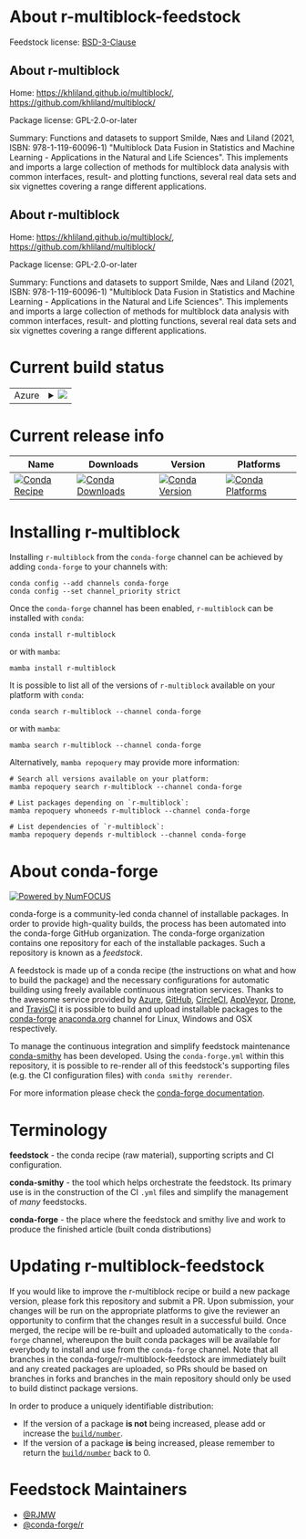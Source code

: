 About r-multiblock-feedstock
============================

Feedstock license: [BSD-3-Clause](https://github.com/conda-forge/r-multiblock-feedstock/blob/main/LICENSE.txt)


About r-multiblock
------------------

Home: https://khliland.github.io/multiblock/, https://github.com/khliland/multiblock/

Package license: GPL-2.0-or-later

Summary: Functions and datasets to support Smilde, Næs and Liland (2021, ISBN: 978-1-119-60096-1) "Multiblock Data Fusion in Statistics and Machine Learning - Applications in the Natural and Life Sciences". This implements and imports a large collection of methods for multiblock data analysis with common interfaces, result- and plotting functions, several real data sets and six vignettes covering a range different applications.

About r-multiblock
------------------

Home: https://khliland.github.io/multiblock/, https://github.com/khliland/multiblock/

Package license: GPL-2.0-or-later

Summary: Functions and datasets to support Smilde, Næs and Liland (2021, ISBN: 978-1-119-60096-1) "Multiblock Data Fusion in Statistics and Machine Learning - Applications in the Natural and Life Sciences". This implements and imports a large collection of methods for multiblock data analysis with common interfaces, result- and plotting functions, several real data sets and six vignettes covering a range different applications.

Current build status
====================


<table>
    
  <tr>
    <td>Azure</td>
    <td>
      <details>
        <summary>
          <a href="https://dev.azure.com/conda-forge/feedstock-builds/_build/latest?definitionId=19999&branchName=main">
            <img src="https://dev.azure.com/conda-forge/feedstock-builds/_apis/build/status/r-multiblock-feedstock?branchName=main">
          </a>
        </summary>
        <table>
          <thead><tr><th>Variant</th><th>Status</th></tr></thead>
          <tbody><tr>
              <td>linux_64</td>
              <td>
                <a href="https://dev.azure.com/conda-forge/feedstock-builds/_build/latest?definitionId=19999&branchName=main">
                  <img src="https://dev.azure.com/conda-forge/feedstock-builds/_apis/build/status/r-multiblock-feedstock?branchName=main&jobName=linux&configuration=linux%20linux_64_" alt="variant">
                </a>
              </td>
            </tr><tr>
              <td>osx_64</td>
              <td>
                <a href="https://dev.azure.com/conda-forge/feedstock-builds/_build/latest?definitionId=19999&branchName=main">
                  <img src="https://dev.azure.com/conda-forge/feedstock-builds/_apis/build/status/r-multiblock-feedstock?branchName=main&jobName=osx&configuration=osx%20osx_64_" alt="variant">
                </a>
              </td>
            </tr>
          </tbody>
        </table>
      </details>
    </td>
  </tr>
</table>

Current release info
====================

| Name | Downloads | Version | Platforms |
| --- | --- | --- | --- |
| [![Conda Recipe](https://img.shields.io/badge/recipe-r--multiblock-green.svg)](https://anaconda.org/conda-forge/r-multiblock) | [![Conda Downloads](https://img.shields.io/conda/dn/conda-forge/r-multiblock.svg)](https://anaconda.org/conda-forge/r-multiblock) | [![Conda Version](https://img.shields.io/conda/vn/conda-forge/r-multiblock.svg)](https://anaconda.org/conda-forge/r-multiblock) | [![Conda Platforms](https://img.shields.io/conda/pn/conda-forge/r-multiblock.svg)](https://anaconda.org/conda-forge/r-multiblock) |

Installing r-multiblock
=======================

Installing `r-multiblock` from the `conda-forge` channel can be achieved by adding `conda-forge` to your channels with:

```
conda config --add channels conda-forge
conda config --set channel_priority strict
```

Once the `conda-forge` channel has been enabled, `r-multiblock` can be installed with `conda`:

```
conda install r-multiblock
```

or with `mamba`:

```
mamba install r-multiblock
```

It is possible to list all of the versions of `r-multiblock` available on your platform with `conda`:

```
conda search r-multiblock --channel conda-forge
```

or with `mamba`:

```
mamba search r-multiblock --channel conda-forge
```

Alternatively, `mamba repoquery` may provide more information:

```
# Search all versions available on your platform:
mamba repoquery search r-multiblock --channel conda-forge

# List packages depending on `r-multiblock`:
mamba repoquery whoneeds r-multiblock --channel conda-forge

# List dependencies of `r-multiblock`:
mamba repoquery depends r-multiblock --channel conda-forge
```


About conda-forge
=================

[![Powered by
NumFOCUS](https://img.shields.io/badge/powered%20by-NumFOCUS-orange.svg?style=flat&colorA=E1523D&colorB=007D8A)](https://numfocus.org)

conda-forge is a community-led conda channel of installable packages.
In order to provide high-quality builds, the process has been automated into the
conda-forge GitHub organization. The conda-forge organization contains one repository
for each of the installable packages. Such a repository is known as a *feedstock*.

A feedstock is made up of a conda recipe (the instructions on what and how to build
the package) and the necessary configurations for automatic building using freely
available continuous integration services. Thanks to the awesome service provided by
[Azure](https://azure.microsoft.com/en-us/services/devops/), [GitHub](https://github.com/),
[CircleCI](https://circleci.com/), [AppVeyor](https://www.appveyor.com/),
[Drone](https://cloud.drone.io/welcome), and [TravisCI](https://travis-ci.com/)
it is possible to build and upload installable packages to the
[conda-forge](https://anaconda.org/conda-forge) [anaconda.org](https://anaconda.org/)
channel for Linux, Windows and OSX respectively.

To manage the continuous integration and simplify feedstock maintenance
[conda-smithy](https://github.com/conda-forge/conda-smithy) has been developed.
Using the ``conda-forge.yml`` within this repository, it is possible to re-render all of
this feedstock's supporting files (e.g. the CI configuration files) with ``conda smithy rerender``.

For more information please check the [conda-forge documentation](https://conda-forge.org/docs/).

Terminology
===========

**feedstock** - the conda recipe (raw material), supporting scripts and CI configuration.

**conda-smithy** - the tool which helps orchestrate the feedstock.
                   Its primary use is in the construction of the CI ``.yml`` files
                   and simplify the management of *many* feedstocks.

**conda-forge** - the place where the feedstock and smithy live and work to
                  produce the finished article (built conda distributions)


Updating r-multiblock-feedstock
===============================

If you would like to improve the r-multiblock recipe or build a new
package version, please fork this repository and submit a PR. Upon submission,
your changes will be run on the appropriate platforms to give the reviewer an
opportunity to confirm that the changes result in a successful build. Once
merged, the recipe will be re-built and uploaded automatically to the
`conda-forge` channel, whereupon the built conda packages will be available for
everybody to install and use from the `conda-forge` channel.
Note that all branches in the conda-forge/r-multiblock-feedstock are
immediately built and any created packages are uploaded, so PRs should be based
on branches in forks and branches in the main repository should only be used to
build distinct package versions.

In order to produce a uniquely identifiable distribution:
 * If the version of a package **is not** being increased, please add or increase
   the [``build/number``](https://docs.conda.io/projects/conda-build/en/latest/resources/define-metadata.html#build-number-and-string).
 * If the version of a package **is** being increased, please remember to return
   the [``build/number``](https://docs.conda.io/projects/conda-build/en/latest/resources/define-metadata.html#build-number-and-string)
   back to 0.

Feedstock Maintainers
=====================

* [@RJMW](https://github.com/RJMW/)
* [@conda-forge/r](https://github.com/orgs/conda-forge/teams/r/)

